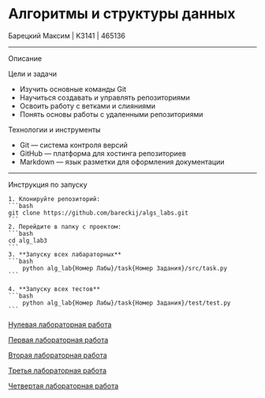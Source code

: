 # Алгоритмы и структуры данных 

Барецкий Максим | K3141 | 465136

----

Описание

Цели и задачи
-   Изучить основные команды Git
-   Научиться создавать и управлять репозиториями
-   Освоить работу с ветками и слияниями
-   Понять основы работы с удаленными репозиториями

Технологии и инструменты
-   Git — система контроля версий
-   GitHub — платформа для хостинга репозиториев
-   Markdown — язык разметки для оформления документации

----

Инструкция по запуску

    1. Клонируйте репозиторий:
    ```bash
    git clone https://github.com/bareckij/algs_labs.git
    ```
    2. Перейдите в папку с проектом:
    ```bash
    cd alg_lab3
    ```
    3. **Запуску всех лабараторных**
    ```bash
        python alg_lab{Номер Лабы}/task{Номер Задания}/src/task.py
    ```

    4. **Запуску всех тестов**
    ```bash
        python alg_lab{Номер Лабы}/task{Номер Задания}/test/test.py
    ```


[Нулевая лабораторная работа](https://github.com/bareckij/algs_labs/tree/main/alg_lab0)

[Первая лабораторная работа](https://github.com/bareckij/algs_labs/tree/main/alg_lab1)

[Вторая лабораторная работа](https://github.com/bareckij/algs_labs/tree/main/alg_lab2)

[Третья лабораторная работа](https://github.com/bareckij/algs_labs/tree/main/alg_lab3)

[Четвертая лабораторная работа](https://github.com/bareckij/algs_labs/tree/main/alg_lab4)

